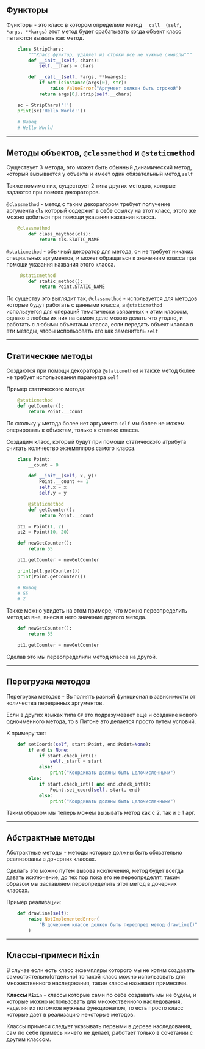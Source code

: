 Функторы
---

Функторы - это класс в котором определили метод
`__call__(self, *args, **kargs)` этот метод будет срабатывать
когда объект класс пытаются вызвать как метод.

```python
    class StripChars:
        """Класс функтор, удаляет из строки все не нужные символы"""
        def __init__(self, chars):
            self.__chars = chars

        def __call__(self, *args, **kwargs):
            if not isinstance(args[0], str):
                raise ValueError("Аргумент должен быть строкой")
            return args[0].strip(self.__chars)

    sc = StripChars('!')
    print(sc('Hello World!'))
    
    # Вывод
    # Hello World
```

---

Методы объектов, `@classmethod` и `@staticmethod`
---

Существует 3 метода, это может быть обычный динамический метод,
который вызывается у объекта и имеет один обязательный метод `self`

Также помимо них, существует 2 типа других методов, которые задаются
при помоях декораторов.

`@classmethod` - метод с таким декоратором требует получение аргумента
`cls` который содержит в себе ссылку на этот класс, этого же можно 
добиться при помощи указания названия класса.

```python
    @classmethod
        def class_meythod(cls):
            return cls.STATIC_NAME
```

`@staticmethod` - обычный декоратор для метода, он не требует никаких 
специальных аргументов, и может обращаться к значениям класса при 
помощи указания названия этого класса.

```python
     @staticmethod
        def static_method():
            return Point.STATIC_NAME
```

По существу это выглядит так, `@classmethod` - используется для 
методов которые будут работать с данными класса, а `@staticmethod`
используется для операций тематически связанных к этим классом,
однако в любом их них на самом деле можно делать что угодно,
и работать с любыми объектами класса, если передать объект класса
в эти методы, чтобы использовать его как заменитель `self`

---

Статические методы
---

Создаются при помощи декоратора `@staticmethod` и также метод
более не требует использования параметра `self`

Пример статического метода:

```python
    @staticmethod
    def getCounter():
        return Point.__count
```

По скольку у метода более нет аргумента `self` мы более не можем
оперировать к объектам, только к статике класса.

Создадим класс, который будут при помощи статического атрибута считать 
количество экземпляров самого класса.

```python
    class Point:
        __count = 0

        def __init__(self, x, y):
            Point.__count += 1
            self.x = x
            self.y = y

        @staticmethod
        def getCounter():
            return Point.__count

    pt1 = Point(1, 2)
    pt2 = Point(10, 20)

    def newGetCounter():
        return 55

    pt1.getCounter = newGetCounter

    print(pt1.getCounter())
    print(Point.getCounter())

    # Вывод
    # 55
    # 2
```

Также можно увидеть на этом примере, что можно переопределить
метод из вне, внеся в него значение другого метода.

```python
    def newGetCounter():
        return 55

    pt1.getCounter = newGetCounter
```

Сделав это мы переопределили метод класса на другой.

---

Перегрузка методов
---

Перегрузка методов - Выполнять разный функционал в зависимости от 
количества переданных аргументов.

Если в других языках типа `C#` это подразумевает еще и создание нового 
одноименного метода, то в Питоне это делается просто путем условий.

К примеру так:

```python
    def setCoords(self, start:Point, end:Point=None):
        if end is None:
            if start.check_int():
                self._start = start
            else:
                print("Координаты должны быть целочисленными")
        else:
            if start.check_int() and end.check_int():
                Point.set_coord(self, start, end)
            else:
                print("Координаты должны быть целочисленными")
```
                
Таким образом мы теперь можем вызывать метод как с 2, так и с 1 арг.

---

Абстрактные методы
---

Абстрактные методы - методы которые должны быть обязательно 
реализованы в дочерних классах.

Сделать это можно путем вызова исключения, метод будет всегда давать 
исключение, до тех пор пока его не переопределят, таким образом мы 
заставляем переопределить этот метод в дочерних классах.

Пример реализации:

```python
    def drawLine(self):
        raise NotImplementedError(
            "В дочернем классе должен быть переопред метод drawLine()"
        )
```

---

Классы-примеси `Mixin`
---
В случае если есть класс экземпляры которого мы не хотим создавать 
самостоятельно(отдельно) то такой класс можно использовать
для множественного наследования, такие классы называют примесями.

**Классы `Mixin`** - классы которые сами по себе создавать мы не 
будем, и которые можно использовать для множественного наследования,
наделяя их потомков нужным функционалом, то есть просто класс
которые дает в реализацию некоторые методов.

Классы примеси следует указывать первыми в дереве наследования,
сам по себе примесь ничего не делает, работает только в сочетании
с другим классом.
